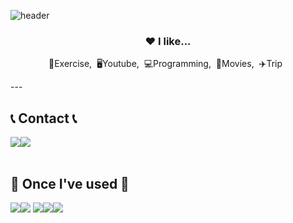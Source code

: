 <div align="left">
  
![header](https://capsule-render.vercel.app/api?type=waving&color=timeGradient&text=Welcome%20to%20seungyoun's%20GitHub%20👋&animation=twinkling&fontSize=35&fontAlignY=40&fontAlign=70&height=250)

<h3 align="center">❤️ I like...</h3>
<p align="center">💪Exercise,&nbsp;&nbsp;🖥Youtube,&nbsp;&nbsp;💻Programming,&nbsp;&nbsp;🎥Movies,&nbsp;&nbsp;✈️Trip&nbsp;&nbsp;</p>
---
<br>
 
## 📞 Contact 📞
<div style="display:flex; flex-direction:row;">
    <a href="https://www.instagram.com/o3_o4.1o/">
        <img src="https://img.shields.io/badge/Instagram-E4405F?style=for-the-badge&logo=Instagram&logoColor=white"> 
    </a>
    <a href="mailto:seungyoun410@gmail.com">
        <img src="https://img.shields.io/badge/Gmail-EA4335?style=for-the-badge&logo=Gmail&logoColor=white"> 
    </a>
</div><br>
    
## 🔨 Once I've used 🔨
<div style="display:flex; flex-direction:row;">
    <img src="https://img.shields.io/badge/Java-007396?style=for-the-badge&logo=Java&logoColor=white"> 
    <!--<img src="https://img.shields.io/badge/Gradle-02303A?style=for-the-badge&logo=gradle&logoColor=white"> -->
  <img src="https://img.shields.io/badge/C-AFEEEE?style=flat-square&logo=C&logoColor=white"/></a>&nbsp 
    <img src="https://img.shields.io/badge/C++-3DDC84?style=flat-square&logo=android studio&logoColor=white">
    <img src="https://img.shields.io/badge/python-3776AB?style=flat-square&logo=python&logoColor=white"> 
    <img src="https://img.shields.io/badge/mysql-4479A1?style=for-the-badge&logo=mysql&logoColor=white"> 
    <br>
</div><br>
</div>

